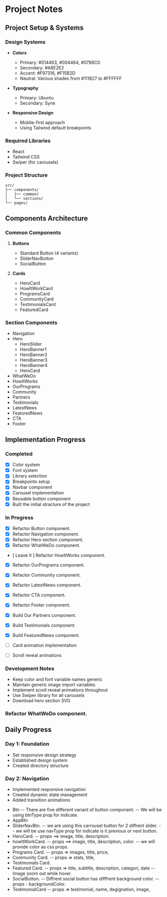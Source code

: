 # Project Notes

## Project Setup & Systems

### Design Systems

- **Colors**

  - Primary: #014463, #004464, #0786C0
  - Secondary: #A6E2E2
  - Accent: #F97316, #F15B2D
  - Neutral: Various shades from #111827 to #FFFFFF

- **Typography**

  - Primary: Ubuntu
  - Secondary: Syne

- **Responsive Design**
  - Mobile-first approach
  - Using Tailwind default breakpoints

### Required Libraries

- React
- Tailwind CSS
- Swiper (for carousels)

### Project Structure

```
src/
├── components/
│   ├── common/
│   └── sections/
└── pages/
```

## Components Architecture

### Common Components

1. **Buttons**

   - Standard Button (4 variants)
   - SliderNavButton
   - SocialButton

2. **Cards**
   - HeroCard
   - HowItWorkCard
   - ProgramsCard
   - CommunityCard
   - TestimonialsCard
   - FeaturedCard

### Section Components

- Navigation
- Hero
  - HeroSlider
  - HeroBanner1
  - HeroBanner2
  - HeroBanner3
  - HeroBanner4
  - HeroCard
- WhatWeDo
- HowItWorks
- OurPrograms
- Community
- Partners
- Testimonials
- LatestNews
- FeaturedNews
- CTA
- Footer

## Implementation Progress

### Completed

- [x] Color system
- [x] Font system
- [x] Library selection
- [x] Breakpoints setup
- [x] Navbar component
- [x] Carousel implementation
- [x] Reusable button component
- [x] Built the initial stracture of the project

### In Progress

- [x] Refactor Button component.
- [x] Refactor Navigation component.
- [x] Refactor Hero section component.
- [x] Refactor WhatWeDo component.
- [ Leave It ] Refactor HowItWorks component.
- [x] Refactor OurPrograms component.
- [x] Refactor Community component.
- [x] Refactor LatestNews component.
- [x] Refactor CTA component.
- [x] Refactor Footer component.

- [x] Build Our Partners component.
- [x] Build Testimonials component.
- [x] Build FeaturedNews component.

- [ ] Card animation implementation
- [ ] Scroll reveal animations

### Development Notes

- Keep color and font variable names generic
- Maintain generic image import variables
- Implement scroll reveal animations throughout
- Use Swiper library for all carousels
- Download hero section SVG

### Refactor WhatWeDo component.

## Daily Progress

### Day 1: Foundation

- Set responsive design strategy
- Established design system
- Created directory structure

### Day 2: Navigation

- Implemented responsive navigation
- Created dynamic state management
- Added transition animations

<!-- notes stash -->

- Btn
  -- There are five different variant of button component.
  -- We will be using btnType prop for indicate.
- AppBtn
- SliderNavBtn.
  -- we are using this carrousel button for 2 diffrent slider.
  -- we will be use navType prop for indicate is it previous or next button.
- HeroCard.
  -- props ==> image, title, description.
- howItWorkCard.
  -- props ==> image, title, description, color.
  -- we will provide color as css props.
- Programs Card.
  -- props => images, title, price,
- Community Card.
  -- props => stats, title,
- Testimonials Card.
- Featured Card.
  -- props => title, subtitle, description, categori, date
  -- Image zoom out while hover.
- SocialButton.
  -- Diffrent social button has difffrent background color.
  -- props - backgroundColor.
- TestimonialCard
  -- props => testimonial, name, degignation, image,
